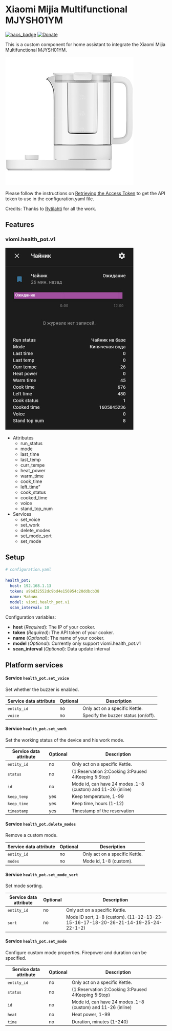 # Xiaomi Mijia Multifunctional MJYSH01YM

[![hacs_badge](https://img.shields.io/badge/HACS-Custom-orange.svg)](https://github.com/hacs/integration)
[![Donate](https://img.shields.io/badge/donate-Yandex-red.svg)](https://yoomoney.ru/to/410017564864143)

This is a custom component for home assistant to integrate the Xiaomi Mijia Multifunctional MJYSH01YM.

![Xiaomi Mijia Multifunctional MJYSH01YM](https://github.com/Sergey-SRG/Xiaomi-Mijia-Multifunctional-MJYSH01YM/blob/master/MJYSH01YM.jpg)

Please follow the instructions on [Retrieving the Access Token](https://home-assistant.io/components/xiaomi/#retrieving-the-access-token) to get the API token to use in the configuration.yaml file.

Credits: Thanks to [Rytilahti](https://github.com/rytilahti/python-miio) for all the work.

## Features

### viomi.health_pot.v1
![Interface](https://github.com/Sergey-SRG/Xiaomi-Mijia-Multifunctional-MJYSH01YM/blob/master/interface.jpg)
* Attributes
  - run_status
  - mode
  - last_time
  - last_temp
  - curr_tempe
  - heat_power
  - warm_time
  - cook_time
  - left_time"
  - cook_status
  - cooked_time
  - voice
  - stand_top_num
* Services
  - set_voice
  - set_work
  - delete_modes
  - set_mode_sort
  - set_mode

## Setup

```yaml
# configuration.yaml

health_pot: 
  host: 192.168.1.13
  token: a9bd32552dc9bd4e156954c20ddbcb38
  name: Чайник
  model: viomi.health_pot.v1
  scan_interval: 10
```

Configuration variables:
- **host** (*Required*): The IP of your cooker.
- **token** (*Required*): The API token of your cooker.
- **name** (*Optional*): The name of your cooker.
- **model** (*Optional*): Currently only support viomi.health_pot.v1
- **scan_interval** (*Optional*): Data update interval

## Platform services

#### Service `health_pot.set_voice`

Set whether the buzzer is enabled.

| Service data attribute    | Optional | Description                                                          |
|---------------------------|----------|----------------------------------------------------------------------|
| `entity_id`               |      no  | Only act on a specific Kettle.                  |
| `voice`                   |       no | Specify the buzzer status (on/off).       |

#### Service `health_pot.set_work`

Set the working status of the device and his work mode.

| Service data attribute    | Optional | Description                                                          |
|---------------------------|----------|----------------------------------------------------------------------|
| `entity_id`               |      no  | Only act on a specific Kettle.     |
| `status`                  | no       | (1:Reservation 2:Cooking 3:Paused 4:Keeping 5:Stop)   |
| `id`                      | no       | Mode id, can have 24 modes .1-8 (custom) and 11-26 (inline) |
| `keep_temp`               | yes      | Keep temperature, 1-99   |
| `keep_time`               | yes      | Keep time, hours (1-12)|
| `timestamp`               | yes      | Timestamp of the reservation|

#### Service `health_pot.delete_modes`

Remove a custom mode.

| Service data attribute    | Optional | Description                                                          |
|---------------------------|----------|----------------------------------------------------------------------|
| `entity_id`               |      no  | Only act on a specific Kettle.     |
| `modes`                   | no       | Mode id, 1-8 (custom).    |

#### Service `health_pot.set_mode_sort`

Set mode sorting.

| Service data attribute    | Optional | Description                                                          |
|---------------------------|----------|----------------------------------------------------------------------|
| `entity_id`               |      no | Only act on a specific Kettle.     |
| `sort`                    | no      | Mode ID sort, 1-8 (custom). (11-12-13-23-15-16-17-18-20-26-21-14-19-25-24-22-1-2)   |

#### Service `health_pot.set_mode`

Configure custom mode properties. Firepower and duration can be specified.

| Service data attribute    | Optional | Description                                                          |
|---------------------------|----------|----------------------------------------------------------------------|
| `entity_id`               |      no  | Only act on a specific Kettle.     |
| `status`                  | no       | (1:Reservation 2:Cooking 3:Paused 4:Keeping 5:Stop)   |
| `id`                      | no       | Mode id, can have 24 modes .1-8 (custom) and 11-26 (inline) |
| `heat`                    | no       | Heat power, 1-99   |
| `time`                    | no       | Duration, minutes (1-240)|
